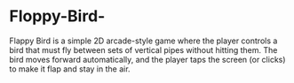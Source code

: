 # Floppy-Bird-
Flappy Bird is a simple 2D arcade-style game where the player controls a bird that must fly between sets of vertical pipes without hitting them. The bird moves forward automatically, and the player taps the screen (or clicks) to make it flap and stay in the air.
